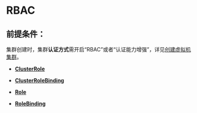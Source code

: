 # RBAC<a name="cce_02_0284"></a>

## 前提条件：<a name="section1848302863816"></a>

集群创建时，集群**认证方式**需开启“RBAC”或者“认证能力增强”，详见[创建虚拟机集群](null.md)。

-   **[ClusterRole](ClusterRole.md)**  

-   **[ClusterRoleBinding](ClusterRoleBinding.md)**  

-   **[Role](Role.md)**  

-   **[RoleBinding](RoleBinding.md)**  


